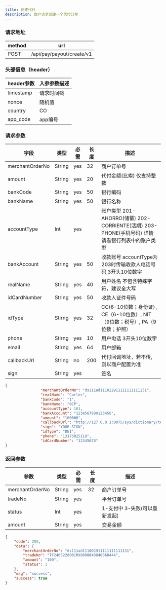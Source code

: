 ```yaml
---
title: 创建代付
description: 商户请求创建一个代付订单
---
```


### 请求地址

| method | url                       |
| ------ | ------------------------- |
| POST   | /api/pay/payout/create/v1 |

### 头部信息（header）

| header参数                  | 入参参数描述 |
|---------------------------|-------|
| timestamp                 | 请求时间戳 |
| nonce                     | 随机值   |
| country                   | CO    |
| app_code                  | app编号 |

### 请求参数

| 字段            | 类型   | 必需  | 长度 | 描述                                                                    |
| --------------- | ------ |-----|----|-----------------------------------------------------------------------|
| merchantOrderNo | String | yes | 32 | 商户订单号                                                                 |
| amount          | String | yes | 20 | 代付金额(比索)     仅支持整数                                                    |
| bankCode        | String | yes | 50 | 银行编码                                                                  |
| bankName        | String | yes | 50 | 银行名称                                                                  |
| accountType     | Int    | yes |    | 账户类型 201-AHORRO(储蓄) 202-CORRIENTE(活期)  203-PHONE(手机号码) 详情请看银行列表中的账户类型 |
| bankAccount     | String | yes | 50 | 收款账号   accountType为203时传输收款人电话号码,3开头10位数字                             |
| realName        | String | yes | 40 | 用户姓名 不包含特殊字符，建议全大写                                                    |
| idCardNumber    | String | yes | 50 | 收款人证件号码                                                               |
| idType          | Stirng | yes | 32 | CC(6-10位数；身份证) ,  CE（6-10位数）, NIT（9位数；税号）, PA（9位数；护照）                 |
| phone           | Stirng | yes | 10   | 用户电话  3开头10位数字                                                        |
| email           | Stirng | yes  | 64   | 用户邮箱                                                                  |
| callbackUrl     | String | no  | 200 | 代付回调地址，若不传, 则以商户配置为准                                                  |
| sign            | String | yes   |    | 签名                                                                    |

```json title=请求示例
{
                "merchantOrderNo": "ds111ad111022911111111111131",
                "realName": "Carlos",
                "bankCode": "1",
                "bankName": "BCP",
                "accountType": 101,
                "bankAccount": "1234567890123456",
                "amount": "100000",
                "callbackUrl": "http://127.0.0.1:8075/sys/dictionary/test",
                "sign": "YOUR SIGN",
                "idType": "DNI",
                "phone": "13175025118",
                "idCardNumber": "12345678"
}
```

### 返回参数

| 参数            | 类型   | 必需 | 长度 | 描述                          |
| --------------- | ------ | ---- | ---- | ----------------------------- |
| merchantOrderNo | String | yes  | 32   | 商户订单号                    |
| tradeNo         | String | yes  |      | 平台订单号                    |
| status          | Int | yes  |      | 1-支付中 3-失败(可以重新发起) |
| amount          | String | yes  |      | 交易金额                      |

```json title=返回示例
{
    "code": 200,
    "data": {
        "merchantOrderNo": "ds111ad111002911111111111131",
        "tradeNo": "TF2405220001MX0000048840060444",
        "amount": "100",
        "status": 1
    },
    "msg": "success",
    "success": true
}
```
